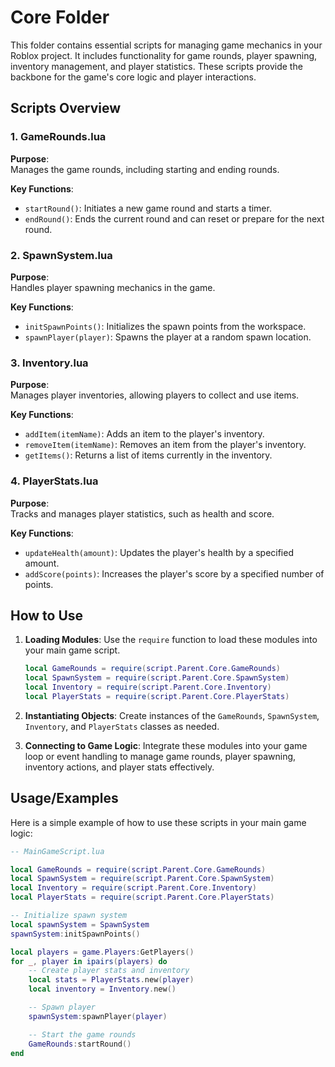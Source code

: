 # Core Folder

This folder contains essential scripts for managing game mechanics in your Roblox project. It includes functionality for game rounds, player spawning, inventory management, and player statistics. These scripts provide the backbone for the game's core logic and player interactions.

## Scripts Overview

### 1. GameRounds.lua

**Purpose**:  
Manages the game rounds, including starting and ending rounds.

**Key Functions**:
- `startRound()`: Initiates a new game round and starts a timer.
- `endRound()`: Ends the current round and can reset or prepare for the next round.

### 2. SpawnSystem.lua

**Purpose**:  
Handles player spawning mechanics in the game.

**Key Functions**:
- `initSpawnPoints()`: Initializes the spawn points from the workspace.
- `spawnPlayer(player)`: Spawns the player at a random spawn location.

### 3. Inventory.lua

**Purpose**:  
Manages player inventories, allowing players to collect and use items.

**Key Functions**:
- `addItem(itemName)`: Adds an item to the player's inventory.
- `removeItem(itemName)`: Removes an item from the player's inventory.
- `getItems()`: Returns a list of items currently in the inventory.

### 4. PlayerStats.lua

**Purpose**:  
Tracks and manages player statistics, such as health and score.

**Key Functions**:
- `updateHealth(amount)`: Updates the player's health by a specified amount.
- `addScore(points)`: Increases the player's score by a specified number of points.

## How to Use

1. **Loading Modules**: Use the `require` function to load these modules into your main game script.
   
   ```lua
   local GameRounds = require(script.Parent.Core.GameRounds)
   local SpawnSystem = require(script.Parent.Core.SpawnSystem)
   local Inventory = require(script.Parent.Core.Inventory)
   local PlayerStats = require(script.Parent.Core.PlayerStats)
   ```

2. **Instantiating Objects**: Create instances of the `GameRounds`, `SpawnSystem`, `Inventory`, and `PlayerStats` classes as needed.

3. **Connecting to Game Logic**: Integrate these modules into your game loop or event handling to manage game rounds, player spawning, inventory actions, and player stats effectively.

## Usage/Examples

Here is a simple example of how to use these scripts in your main game logic:

```lua
-- MainGameScript.lua

local GameRounds = require(script.Parent.Core.GameRounds)
local SpawnSystem = require(script.Parent.Core.SpawnSystem)
local Inventory = require(script.Parent.Core.Inventory)
local PlayerStats = require(script.Parent.Core.PlayerStats)

-- Initialize spawn system
local spawnSystem = SpawnSystem
spawnSystem:initSpawnPoints()

local players = game.Players:GetPlayers()
for _, player in ipairs(players) do
    -- Create player stats and inventory
    local stats = PlayerStats.new(player)
    local inventory = Inventory.new()

    -- Spawn player
    spawnSystem:spawnPlayer(player)

    -- Start the game rounds
    GameRounds:startRound()
end
```